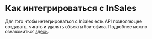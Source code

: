 # Как интегрироваться с InSales 

<!-- 
## Введение -->

Для того чтобы интегрироваться с InSales есть API позволяющее создавать, читать и удалять объекты бэк-офиса. Подробнее можно ознакомиться <a href="https://api.insales.ru/" target="_blank">здесь</a>.

<!-- Кроме того, есть механизм позволяющий другим пользователям подключить написанную Вами интеграцию нажатием одной кнопки. Это механизм называется приложениями. -->

<!-- Так же рекомендуем посмотреть презентацию [http://www.slideshare.net/insales/in-sales-32846771](http://www.slideshare.net/insales/in-sales-32846771) , чтобы в целом составить представление о принципах работы и возможностях API .

API InSales работает через HTTP протокол с использованием (GET/POST/PUT/DELETE) запросов. Данные при обмене передаются в [XML-формате](http://ru.wikipedia.org/wiki/XML) или JSON-формате.

Для корректной работы необходимо указывать Content-Type в запросе (**Content-Type**: **application/xml** или **Content-Type**: **application/json** ).

Для каждой группы объектов: заказов, товаров, категорий и т. д. есть свой URL при помощи которого вы можете управлять соответствующими объектами. Другими словами мы попытались организовать свое API в соответствии с принципами [REST](http://ru.wikipedia.org/wiki/REST), насколько это было возможно.

Если возникли вопросы пишите на [partners@insales.ru](mailto:partners@insales.ru) .

Заготовки под разные языки можно посмотреть здесь [https://github.com/insales](https://github.com/insales) .

## Создание приложения для AppStore

### Добавление приложения

Для начала вам необходимо создать партнерский аккаунт ( [https://www.insales.ru/partnership](https://www.insales.ru/partnership) ) , после в разделе Приложения -> Разработчикам вы сможете создать приложение, указав поля:

*   Название приложения (будет показываться в списке приложений)
*   Идентификатор приложения (должен состоять из латинских букв и цифр, используется в качестве логина для basic авторизации при отправке запросов)
*   Секрет (секретный ключ приложения, он не должен быть никому известен, используется для установки приложения. При создании приложения в форме его, он сформируется автоматически, если что его потом можно отредактировать)
*   Текст краткого описания приложения (в html формате, будет показываться в списке приложений)
*   URL для установки приложения (без параметров, например [http://myapp.ru/install](http://myapp.ru/install))
*   URL страницы приложения, куда попадает пользователь после нажатия кнопки установки приложения
*   URL страницы приложения, куда попадает шлется запрос для удаления приложения
*   Картинку приложения, размером 250x100
*   Название компании разработчика
*   Контакты для пользователей

### Процедура установки

После того как пользователь нажал кнопку установить приложение InSales генерирует **token** (одноразовая строка, хранить у себя не нужно) и устанавливает пароль для подключения **password = MD5(token + secret\_key)**, где **seсret\_key** - секрет (секретный ключ приложения). Этот пароль нужно сохранить на своей стороне и использовать в дальнейшем при запросах. Пароль для каждого магазина свой.

После этого отправляется GET запрос на URL для установки приложений с параметрами **token** , **shop** и **insales\_id**, где **shop** - адрес магазина на домене myinsales.ru, например myshop.myinsales.ru , **insales\_id** - внутренний уникальный иденитификатор магазина, который не меняется и по нему однозначно идентифицируется магазин.

Если приложение отвечает 200 OK, то InSales считает, что приложение успешно установлено. Теперь можно слать запросы к InSales через API используя сгенерированный пароль и идентификатор приложения в качестве логина.

Поле того как приложение ответило 200 OK, приложение может установить свои обработчики для событий, создать в InSales необходимые данные или загрузить данные в приложение из InSales.

Особое внимание надо обратить на то, что до тех пор пока InSales не получили ответ 200 OK в ответ на запрос установки приложение считается не установленным, и оно не может совершать запросы к InSales через API.

Рассмотрим на конкретном примере:

1.  Вы создали приложение со следующими настройками:

    идентификатор приложения - myapplogin

    секретный ключ приложения - mysecret

    урл установки - [http://myapp.ru/install](http://myapp.ru/install)

2.  Пользователь магазина test.myinsales.ru (insales\_id = 123) нажимает на установку вашего приложения, генерируется случайный token (для примера token123) и идет запрос:

    [http://myapp.ru/install?shop=test.myinsales.ru&token=token123&insales\_id=123](http://myapp.ru/install?shop=test.myinsales.ru&token=token123&insales_id=123)

    При обработке этого запроса у себя вам нужно по токену вычислить пароль и записать его в своей базе для этого магазина, чтобы в дальнейшем слать запросы по API к нему. В данном случае получается такой пароль: password = MD5(token + secret\_key) = MD5("token123mysecret") = 4c3f4c197336eb97475506e71c839c71

3.  Теперь можно послать запрос по API в магазин:

    [http://myapplogin:4c3f4c197336eb97475506e71c839c71@test.myinsales.ru/admin/account.xml](http://myapplogin:4c3f4c197336eb97475506e71c839c71@test.myinsales.ru/admin/account.xml)


### Авторизация

Для авторизации используется Basic Authorization. Логин задается в настройках приложения (идентификатор приложения) и он общий при запросах в разные магазины, пароль же формируется в момент установки, процедура описана выше.

### Оповещение о событии

Для оповещения о событиях, в InSales есть webhook-и: для определенных событий по заданному HTTP адресу отправляется POST запрос. В теле запроса в xml формате передается объект, с которым связанно событие. Для того чтобы оповещение заработало, надо через API установить обработчик, для событий соответствующего типа. Пока доступны три типа событий: создание, изменение и удаление заказа.

### Процедура авто-логина пользователя

Для того чтобы пользователь не утруждал себя запоминанием логина и пароля, для каждого есть процедура, позволяющая авторизовать пользователя по адресу его магазина - shop\_host. Для этого надо отправить GET запрос на адрес

[http://](http://)**shop\_host**/admin/applications/**api\_key**/login?token=**token**&login=**api\_autologin\_url**

где **shop\_host** - адрес интернет магазина на под-домене myinsales.ru, **api\_key** - идентификатора приложения, **token** - одноразовый токен (формируете сами, никак не связан с token из установки приложения), **api\_autologin\_url** - URL, на который будет выполнено перенаправление в приложение. Важно(!), чтобы домен из урла api\_autologin\_url совпадал с доменом из урла входа в приложение из настроек, такая проверка сделана для безопасности.

Если пользователь уже вошел в бэк-офис магазина, и у него установлено приложение, его перенаправляют на URL

**api\_autologin\_url**?token=**MD5(token + password)**

где **password** - пароль приложения в конкретном магазине (не путать с секретным ключем приложения).

Если пользователь еще не вошел в приложение, то ему предложат войти в бэк-офис, а потом перенаправят на указанный URL.

В частности так может работать механизм автологина при нажатии на кнопку "Войти" в приложение из бэкофиса:

1.  Пользователя кидает урл входа в приложение, который указан его настройках. В GET-параметрах передаются название и id магазина, например: [http://myapp.ru/login?shop=test.myinsales.ru&insales\_id=123&user\_id=1](http://myapp.ru/login?shop=test.myinsales.ru&insales_id=123&user_id=1)

2.  Приложение смотрит сессию в cookies пользователя и если он уже логинился, то все в порядке, показывает ему бэкофис приложения.

3.  Если пользователь не залогинен в приложение, то редиректим его на урл автологина в InSales: [http://test.myinsales.ru/admin/applications/my\_app\_key/login?token=3ad376b668c48c15d4beed467a567ef7&login=http://myapp.ru/autologin](http://test.myinsales.ru/admin/applications/my_app_key/login?token=3ad376b668c48c15d4beed467a567ef7&login=http://myapp.ru/autologin) test.myinsales.ru - имя магазина, которое пришло в пункте 1. my\_app\_key - идентификатор приложения, который был указан в настройках при его создании token - случайная одноразовая фраза login - урл, где мы ждем пользователя назад для логина после редиректа с InSales

4.  На стороне InSales идет проверка по сессии, что пользователь залогинен в этот магазин и если все нормально редирект его назад в приложение: [http://myapp.ru/autologin?token3=c7a19acbbd574b0391233bf946f653fd&user\_email=user@myshop.ru&user\_name=igor&user\_id=1&email\_сonfirmed=true](http://myapp.ru/autologin?token3=c7a19acbbd574b0391233bf946f653fd&user_email=user@myshop.ru&user_name=igor&user_id=1&email_сonfirmed=true) token3 - MD5(token + user\_email + user\_name + user\_id


+email\_сonfirmed + password) - md5-сумма от токена, которыл был передан в пункте 3, параметров user\_email, user\_name, user\_id, email\_сonfirmed (флаг что e-mail был подтвержден по почте юзером) и пароля приложения, который был сформирован при его установке, по этому token можно убедиться, чтобы пользователь действительно логинен в магазин на InSales, а не подделал этот урл.

### Процедура удаления аккаунта

Если пользователь решил удалить приложение. То после нажатия на соответствующую кнопку cистема InSales отправляет приложению запрос вида:

**uninstall\_url**?shop=**shop**&token=**password**&insales\_id=**insales\_id**

где **pasword** - пароль приложения, **shop** - адрес магазина на поддомене myinsales.ru, а **insales\_id** - внутренний уникальный иденитификатор магазина. Если приложение отвечает 200 ОК, то приложение считается удаленным.

## Ограничения

### Частота запросов к API

На приложение накладываются ограничение в 500 запросов к API одного магазина за 5 минут. Время расчитывается с момента первого запроса в серии. Количество выполненых запросов в текущем промежутке времени передается в HTTP заголовке `API-Usage-Limit` (пример: `API-Usage-Limit: 1/500`).

При превышении лимита доступ к API становится недоступным до окончания текущих 5 минут. В таком случае код ответа сервера - 503 и при этом в HTTP заголовке `Retry-After` передается время до начала предоставления доступа в секундах.

## Возможные варианты http кодов в ответах

*   200 - штатный ответ на операцию, означает что никаких ошибок не возникло
*   201 - в некоторых случаях при создании объектов может вернуться этот код, по сути тоже самое, что и 200-й ответ
*   400 - пришел некорректный http-запрос, http-сервер не смог его обработать, возможно слишком большой заголовок или еще какая-то проблема
*   401 - не прошла авторизация, необходимо проверить логин и пароль для basic-авторизации приложения
*   403 - нет прав для данной операции, необходимо проверить настройки прав для приложения
*   404 - запрашиваемый объект не найден, видимо его уже удалили или подставлен ошибочный id объекта
*   500 - внутренняя ошибка на нашей стороне, возможно вы некорректно передали сформировали данные для запроса или что-то еще случилось, необходимо обратиться в поддержку, чтобы разобраться
*   503 - вы привысили лимиты в API, если вам не хватает лимитов напишите в поддержку, чтобы разобраться в ситуации
*   504 - мы не смогли обработать ваш запрос за 50 секунд и прервали его выполнение, возможно вы пробуете получить слишком много данных за раз или еще какая-то проблема, можно так же обратиться в поддержку -->
